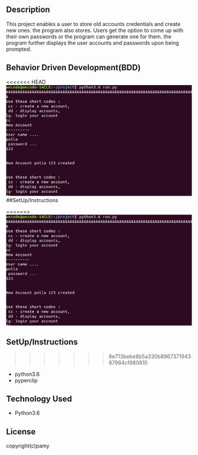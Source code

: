 ## Description
This project enables a user to store old accounts credentials and
create new ones. the program also stores. Users get the option to come up with
their own passwords or the program can generate one for them. the program further
displays the user accounts and passwords upon being prompted.
## Behavior Driven Development(BDD)
<<<<<<< HEAD
<img src="Sv.png">
##SetUp/Instructions
   
=======
  <img src="Sv.png">
## SetUp/Instructions
>>>>>>> 8e713bebe8b5a330b896737194387984cf980810
   * python3.6
   * pyperclip
## Technology Used
* Python3.6
## License
   copyright(c)pamy
